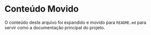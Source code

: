 # Conteúdo Movido

O conteúdo deste arquivo foi expandido e movido para `README.md` para servir como a documentação principal do projeto.
